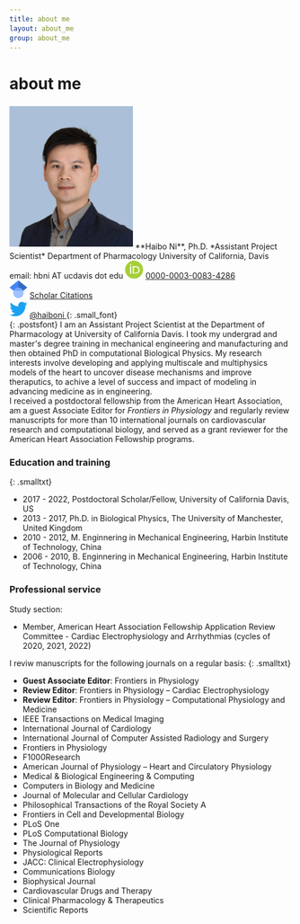 ```yaml
---
title: about me
layout: about_me
group: about_me
---
```

# about me

<div style="display:inline-block;vertical-align:top;float:left;padding-right:1.35em">
<img class="img-fluid" src="/docs/members/HNi_reduce.jpg" alt="Trulli" width="220" max-width="50vw" HSPACE="0" VSPACE="5" >  
<!-- <div> -->
**Haibo Ni**, Ph.D.    
*Assistant Project Scientist*   
Department of Pharmacology  
University of California, Davis  
email: hbni AT ucdavis dot edu  
<a href="http://orcid.org"><img class="inline-block mem-icon" src="/docs/logo/orcid_logo.svg"></a>
<a href="http://orcid.org/0000-0003-0083-4286"> 0000-0003-0083-4286</a> <br>
 <a href="http://scholar.google.com"><img class="inline-block mem-icon" src="/docs/logo/gscholar_logo.svg"></a>
 <a href= "http://scholar.google.com/citations?user=sdywTqEAAAAJ&hl=en"> Scholar Citations </a> <br>
<a href="http://twitter.com"><img class="inline-block mem-icon" src="/docs/logo/twitter_logo.svg"></a>
<a href= "http://twitter.com/haiboni"> @haiboni </a>
{: .small_font}
<!-- </div> -->
</div>

{: .postsfont}
I am an Assistant Project Scientist at the Department of Pharmacology at University of California Davis. I took my undergrad and master's degree training in mechanical engineering and manufacturing and then obtained PhD in computational Biological Physics. My research interests involve developing and applying multiscale and multiphysics models of the heart to uncover disease mechanisms and improve theraputics, to achive a level of success and impact of modeling in advancing medicine as in engineering.   
   I received a postdoctoral fellowship from the American Heart Association, am a guest Associate Editor for *Frontiers in Physiology* and regularly review manuscripts for more than 10 international journals on cardiovascular research and computational biology, and served as a grant reviewer for the American Heart Association Fellowship programs.  

### Education and training

{: .smalltxt}
* 2017 - 2022, Postdoctoral Scholar/Fellow, University of California Davis, US
* 2013 - 2017, Ph.D. in Biological Physics, The University of Manchester, United Kingdom
* 2010 - 2012, M. Enginnering in Mechanical Engineering, Harbin Institute of Technology, China
* 2006 - 2010, B. Enginnering in Mechanical Engineering, Harbin Institute of Technology, China

### Professional service 
Study section:
* Member, American Heart Association Fellowship Application Review Committee - Cardiac Electrophysiology and Arrhythmias (cycles of 2020, 2021, 2022)

I reviw manuscripts for the following journals on a regular basis:
{: .smalltxt}
* **Guest Associate Editor**: Frontiers in Physiology
* **Review Editor**: Frontiers in Physiology – Cardiac Electrophysiology
* **Review Editor**: Frontiers in Physiology – Computational Physiology and Medicine
* IEEE Transactions on Medical Imaging 
* International Journal of Cardiology
* International Journal of Computer Assisted Radiology and Surgery
* Frontiers in Physiology
* F1000Research
* American Journal of Physiology – Heart and Circulatory Physiology
* Medical & Biological Engineering & Computing
* Computers in Biology and Medicine
* Journal of Molecular and Cellular Cardiology
* Philosophical Transactions of the Royal Society A
* Frontiers in Cell and Developmental Biology
* PLoS One
* PLoS Computational Biology
* The Journal of Physiology
* Physiological Reports
* JACC: Clinical Electrophysiology
* Communications Biology
* Biophysical Journal
* Cardiovascular Drugs and Therapy
* Clinical Pharmacology & Therapeutics
* Scientific Reports

